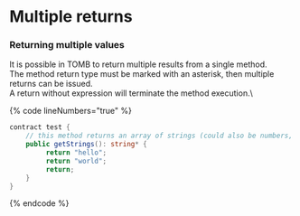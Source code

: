 # Multiple returns



### Returning multiple values

It is possible in TOMB to return multiple results from a single method.\
The method return type must be marked with an asterisk, then multiple returns can be issued.\
A return without expression will terminate the method execution.\


{% code lineNumbers="true" %}
```csharp
contract test {
	// this method returns an array of strings (could also be numbers, structs, etc)
    public getStrings(): string* {
         return "hello";
         return "world";
         return;
    }
}
```
{% endcode %}

